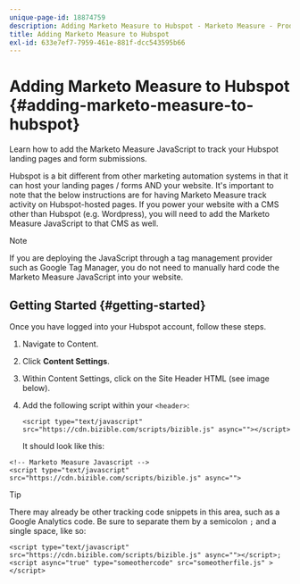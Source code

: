 ```yaml
---
unique-page-id: 18874759
description: Adding Marketo Measure to Hubspot - Marketo Measure - Product Documentation
title: Adding Marketo Measure to Hubspot
exl-id: 633e7ef7-7959-461e-881f-dcc543595b66
---
```

# Adding Marketo Measure to Hubspot {#adding-marketo-measure-to-hubspot}

Learn how to add the Marketo Measure JavaScript to track your Hubspot landing pages and form submissions.

Hubspot is a bit different from other marketing automation systems in that it can host your landing pages / forms AND your website. It's important to note that the below instructions are for having Marketo Measure track activity on Hubspot-hosted pages. If you power your website with a CMS other than Hubspot (e.g. Wordpress), you will need to add the Marketo Measure JavaScript to that CMS as well.

>[!NOTE]
>
>If you are deploying the JavaScript through a tag management provider such as Google Tag Manager, you do not need to manually hard code the Marketo Measure JavaScript into your website.

## Getting Started {#getting-started}

Once you have logged into your Hubspot account, follow these steps.

1. Navigate to Content.

1. Click **Content Settings**.

1. Within Content Settings, click on the Site Header HTML (see image below).

1. Add the following script within your `<header>`:

   `<script type="text/javascript" src="https://cdn.bizible.com/scripts/bizible.js" async=""></script>`

   It should look like this:

```text
<!-- Marketo Measure Javascript -->
<script type="text/javascript" src="https://cdn.bizible.com/scripts/bizible.js" async="">

```

>[!TIP]
>
>There may already be other tracking code snippets in this area, such as a Google Analytics code. Be sure to separate them by a semicolon `;` and a single space, like so:  
>
>`<script type="text/javascript" src="https://cdn.bizible.com/scripts/bizible.js" async=""></script>; <script async="true" type="someothercode" src="someotherfile.js" ></script>`
